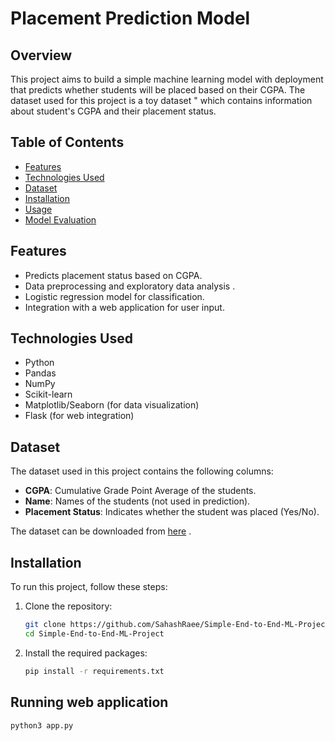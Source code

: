 # Placement Prediction Model

## Overview
This project aims to build a simple machine learning model with deployment  that predicts whether students will be placed based on their CGPA. The dataset used for this project is a toy dataset " which contains information about student's CGPA and their placement status.

## Table of Contents
- [Features](#features)
- [Technologies Used](#technologies-used)
- [Dataset](#dataset)
- [Installation](#installation)
- [Usage](#usage)
- [Model Evaluation](#model-evaluation)


## Features
- Predicts placement status based on CGPA.
- Data preprocessing and exploratory data analysis .
- Logistic regression model for classification.
- Integration with a web application for user input.

## Technologies Used
- Python
- Pandas
- NumPy
- Scikit-learn
- Matplotlib/Seaborn (for data visualization)
- Flask (for web integration)

## Dataset
The dataset used in this project contains the following columns:
- **CGPA**: Cumulative Grade Point Average of the students.
- **Name**: Names of the students (not used in prediction).
- **Placement Status**: Indicates whether the student was placed (Yes/No).

The dataset can be downloaded from [here](https://github.com/SahashRaee/Simple-End-to-End-ML-Project/blob/main/placement.csv) .

## Installation
To run this project, follow these steps:

1. Clone the repository:
   ```bash
   git clone https://github.com/SahashRaee/Simple-End-to-End-ML-Project.git
   cd Simple-End-to-End-ML-Project

2. Install the required packages:
   ```bash
   pip install -r requirements.txt

## Running web application
   ```bash
   python3 app.py

